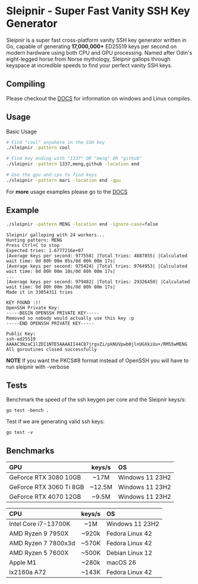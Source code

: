 # Sleipnir - Super Fast Vanity SSH Key Generator

Sleipnir is a super fast cross-platform vanity SSH key generator written in Go, capable of generating **17,000,000+** ED25519 keys per second on modern hardware using both CPU and GPU processing. Named after Odin's eight-legged horse from Norse mythology, Sleipnir gallops through keyspace at incredible speeds to find your perfect vanity SSH keys.

## Compiling
Please checkout the [DOCS](docs/compiling.md) for information on windows and Linux compiles.

## Usage

Basic Usage
```bash
# Find "cool" anywhere in the SSH key
./sleipnir -pattern cool

# Find key ending with "1337" OR "meng" OR "github"
./sleipnir -pattern 1337,meng,github -location end

# Use the gpu and cpu to find keys
./sleipnir -pattern mari -location end -gpu
```

For **more** usage examples please go to the [DOCS](docs/usage.md)


## Example

```bash
./sleipnir -pattern MENG -location end -ignore-case=false
```
```
Sleipnir galloping with 24 workers...
Hunting pattern: MENG
Press Ctrl+C to stop
Expected tries: 1.6777216e+07
|Average keys per second: 977558| |Total tries: 4887855| |Calculated wait time: 0d 00h 00m 05s/0d 00h 00m 17s|
|Average keys per second: 975424| |Total tries: 9764953| |Calculated wait time: 0d 00h 00m 10s/0d 00h 00m 17s|
...
|Average keys per second: 979482| |Total tries: 29326450| |Calculated wait time: 0d 00h 00m 30s/0d 00h 00m 17s|
Made it in 33054311 tries

KEY FOUND :)!
OpenSSH Private Key:
-----BEGIN OPENSSH PRIVATE KEY-----
Removed so nobody would actually use this key :p
-----END OPENSSH PRIVATE KEY-----

Public Key:
ssh-ed25519 AAAAC3NzaC1lZDI1NTE5AAAAII44C87jrgvZi/pkNUVpwb0jlnUGXkiUu+/RMS5wMENG
All goroutines closed successfully

```
**NOTE** If you want the PKCS#8  format instead of OpenSSH you will have to run sleipnir with -verbose

## Tests
Benchmark the speed of the ssh keygen per core and the Sleipnir keys/s:
```
go test -bench .
```

Test if we are generating valid ssh keys:
```
go test -v
```

## Benchmarks

| GPU                     | keys/s | OS              |
|:------------------------|:------:|:----------------|
| GeForce RTX 3080 10GB   | ~17M   | Windows 11 23H2 |
| GeForce RTX 3060 Ti 8GB | ~12.5M | Windows 11 23H2 |
| GeForce RTX 4070 12GB   | ~9.5M  | Windows 11 23H2 |


| CPU                  |keys/s | OS              |
|:---------------------|:-----:|:----------------|
| Intel Core i7-13700K | ~1M   | Windows 11 23H2 |
| AMD Ryzen 9 7950X    | ~920k | Fedora Linux 42 |
| AMD Ryzen 7 7800x3d  | ~570K | Fedora Linux 42 |
| AMD Ryzen 5 7600X    | ~500K | Debian Linux 12 |
| Apple M1             | ~280k | macOS 26        |
| lx2160a A72          | ~143K | Fedora Linux 42 |